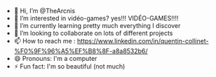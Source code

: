 - 👋 Hi, I’m @TheArcnis
- 👀 I’m interested in vidéo-games? yes!!! VIDÉO-GAMES!!!!
- 🌱 I’m currently learning pretty much everything I discover
- 💞️ I’m looking to collaborate on lots of different projects
- 📫 How to reach me : https://www.linkedin.com/in/quentin-collinet-%F0%9F%96%A5%EF%B8%8F-a8a8532b6/
- 😄 Pronouns: I'm a computer
- ⚡ Fun fact: I'm so beautiful (not much)
